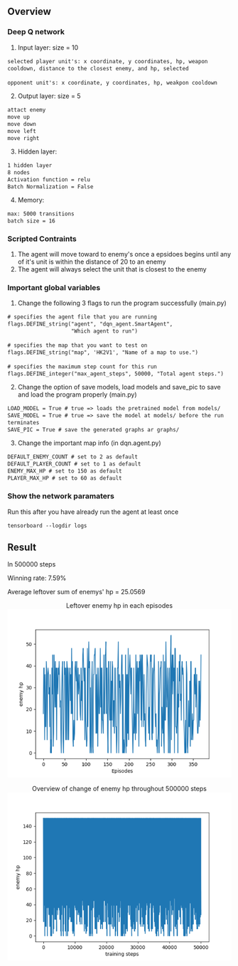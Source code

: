## Overview
### Deep Q network
1. Input layer: size = 10
```
selected player unit's: x coordinate, y coordinates, hp, weapon cooldown, distance to the closest enemy, and hp, selected

opponent unit's: x coordinate, y coordinates, hp, weakpon cooldown
```
2. Output layer: size = 5
```
attact enemy
move up
move down
move left
move right
```
3. Hidden layer:
```
1 hidden layer
8 nodes
Activation function = relu
Batch Normalization = False
```

4. Memory:
```
max: 5000 transitions
batch size = 16
```

### Scripted Contraints
1. The agent will move toward to enemy's once a epsidoes begins until any of it's unit is within the distance of 20 to an enemy
2. The agent will always select the unit that is closest to the enemy

### Important global variables
1. Change the following 3 flags to run the program successfully (main.py)
```
# specifies the agent file that you are running
flags.DEFINE_string("agent", "dqn_agent.SmartAgent",
                    "Which agent to run")

# specifies the map that you want to test on 
flags.DEFINE_string("map", 'HK2V1', "Name of a map to use.")

# specifies the maximum step count for this run
flags.DEFINE_integer("max_agent_steps", 50000, "Total agent steps.")
```
2.  Change the option of save models, load models and save_pic to save and load the program properly (main.py)
```
LOAD_MODEL = True # true => loads the pretrained model from models/
SAVE_MODEL = True # true => save the model at models/ before the run terminates
SAVE_PIC = True # save the generated graphs ar graphs/
```

3. Change the important map info (in dqn.agent.py)
 ```
DEFAULT_ENEMY_COUNT # set to 2 as default
DEFAULT_PLAYER_COUNT # set to 1 as default
ENEMY_MAX_HP # set to 150 as default
PLAYER_MAX_HP # set to 60 as default
```

### Show the network paramaters 
Run this after you have already run the agent at least once
```
tensorboard --logdir logs
```

## Result
In 500000 steps

Winning rate: 7.59%

Average leftover sum of enemys' hp  = 25.0569

<p align="center">
  Leftover enemy hp in each episodes <br>
  <img src="graphs/eval.png">
</p>


<p align="center">
  Overview of change of enemy hp throughout 500000 steps <br>
  <img src="graphs/enemy_hp.png">
</p>
